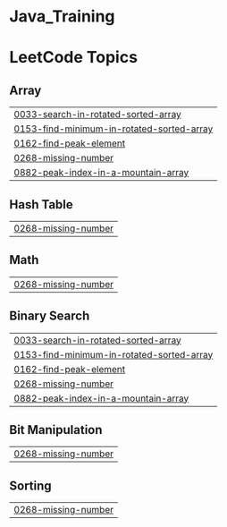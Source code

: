 # Java_Training
<!---LeetCode Topics Start-->
# LeetCode Topics
## Array
|  |
| ------- |
| [0033-search-in-rotated-sorted-array](https://github.com/puravanand/Java_Training/tree/master/0033-search-in-rotated-sorted-array) |
| [0153-find-minimum-in-rotated-sorted-array](https://github.com/puravanand/Java_Training/tree/master/0153-find-minimum-in-rotated-sorted-array) |
| [0162-find-peak-element](https://github.com/puravanand/Java_Training/tree/master/0162-find-peak-element) |
| [0268-missing-number](https://github.com/puravanand/Java_Training/tree/master/0268-missing-number) |
| [0882-peak-index-in-a-mountain-array](https://github.com/puravanand/Java_Training/tree/master/0882-peak-index-in-a-mountain-array) |
## Hash Table
|  |
| ------- |
| [0268-missing-number](https://github.com/puravanand/Java_Training/tree/master/0268-missing-number) |
## Math
|  |
| ------- |
| [0268-missing-number](https://github.com/puravanand/Java_Training/tree/master/0268-missing-number) |
## Binary Search
|  |
| ------- |
| [0033-search-in-rotated-sorted-array](https://github.com/puravanand/Java_Training/tree/master/0033-search-in-rotated-sorted-array) |
| [0153-find-minimum-in-rotated-sorted-array](https://github.com/puravanand/Java_Training/tree/master/0153-find-minimum-in-rotated-sorted-array) |
| [0162-find-peak-element](https://github.com/puravanand/Java_Training/tree/master/0162-find-peak-element) |
| [0268-missing-number](https://github.com/puravanand/Java_Training/tree/master/0268-missing-number) |
| [0882-peak-index-in-a-mountain-array](https://github.com/puravanand/Java_Training/tree/master/0882-peak-index-in-a-mountain-array) |
## Bit Manipulation
|  |
| ------- |
| [0268-missing-number](https://github.com/puravanand/Java_Training/tree/master/0268-missing-number) |
## Sorting
|  |
| ------- |
| [0268-missing-number](https://github.com/puravanand/Java_Training/tree/master/0268-missing-number) |
<!---LeetCode Topics End-->